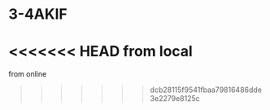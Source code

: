 # 3-4AKIF
<<<<<<< HEAD
from local
=======
from online
>>>>>>> dcb28115f9541fbaa79816486dde3e2279e8125c
